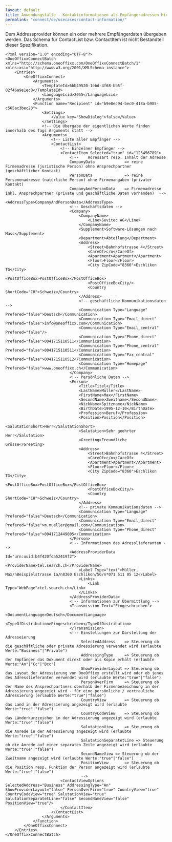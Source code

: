 ```yaml
---
layout: default
title: Anwendungsfälle - Kontaktinformationen als Empfängeradressen hinterlegen
permalink: "connect/de/usecases/contact-information/"
---
```


Dem Addressprovider können ein oder mehrere Empfängerdaten übergeben werden. Das Schema für ContactList bzw. ContactItem ist nicht Bestandteil dieser Spezifikation.

    <?xml version="1.0" encoding="UTF-8"?>
    <OneOffixxConnectBatch xmlns="http://schema.oneoffixx.com/OneOffixxConnectBatch/1" xmlns:xsi="http://www.w3.org/2001/XMLSchema-instance">
    	<Entries>
    		<OneOffixxConnect>
    			<Arguments>
    				<TemplateId>6bb49520-1ebd-4f68-bb5f-02f46a9e1ec8</TemplateId>
    				<LanguageLcid>2055</LanguageLcid>
    			</Arguments>
    	        <Function name="Recipient" id="b9e8ec94-bec0-418a-b985-c565ac3bec23">
    	        	<Settings>
    	        		<Value key="ShowDialog">false</Value>
    	        	</Settings>
    	        	<!-- Die Übergabe der eigentlichen Werte finden innerhalb des Tags Arguments statt -->
    	        	<Arguments>
    	        		<!-- Liste aller Empfänger -->
    	        		<ContactList>
    	        			<!-- Einzelner Empfänger -->
    	        			<ContactItem Selected="true" id="123456789">
    	        				<!--	Adressart resp. Inhalt der Adresse
    	        				CompanyData				=> reine Firmenadresse (juristische Person) ohne Ansprechpartner (geschäftlicher Kontakt)
    	        				PersonData				=> reine Personenadresse (natürliche Person) ohne Firmenangaben (privater Kontakt)
    	        				CompanyAndPersonData	=> Firmenadresse inkl. Ansprechpartner (private und geschäftliche Daten vorhanden)  -->
    	        				<AddressType>CompanyAndPersonData</AddressType>
    	        				<!-- Geschäftsdaten -->
    	        				<Company>
    	        					<CompanyName>
    	        						<Line>Sevitec AG</Line>
    	        					</CompanyName>
    	        					<Supplement>Software-Lösungen nach Mass</Supplement>
    	        					<Department>Abteilung</Department>
    	        					<Address>
    	        						<Street>Bahnhofstrasse 4</Street>
    	        						<CareOf>c/o</CareOf>
    	        						<Apartment>Apartment</Apartment>
    	        						<Floor>Floor</Floor>
    	        						<City ZipCode="8360">Eschlikon TG</City>
    	        						<PostOfficeBox>PostOfficeBox</PostOfficeBox>
    	        						<PostOfficeBoxCity/>
    	        						<Country ShortCode="CH">Schweiz</Country>
    	        					</Address>
    	        					<!-- geschäftliche Kommunikationsdaten -->
    	        					<Communication Type="Language" Prefered="false">Deutsch</Communication>
    	        					<Communication Type="Email_direct" Prefered="false">info@oneoffixx.com</Communication>
    	        					<Communication Type="Email_central" Prefered="false"/>
    	        					<Communication Type="Phone_direct" Prefered="false">0041715110511</Communication>
    	        					<Communication Type="Phone_central" Prefered="false">0041715110511</Communication>
    	        					<Communication Type="Fax_central" Prefered="false">0041715110512</Communication>
    	        					<Communication Type="Homepage" Prefered="false">www.oneoffixx.ch</Communication>
    	        				</Company>
    	        				<!-- Persönliche Daten -->
    	        				<Person>
    	        					<Title>Titel</Title>
    	        					<LastName>Müller</LastName>
    	        					<FirstName>Max</FirstName>
    	        					<SecondName>Zweitname</SecondName>
    	        					<NickName>Spitzname</NickName>
    	        					<BirthDate>1995-12-10</BirthDate>
    	        					<Profession>Beruf</Profession>
    	        					<Position>Position</Position>
    	        					<SalutationShort>Herr</SalutationShort>
    	        					<Salutation>Sehr geehrter Herr</Salutation>
    	        					<Greeting>Freundliche Grüsse</Greeting>
    	        					<Address>
    	        						<Street>Bahnhofstrasse 4</Street>
    	        						<CareOf>c/o</CareOf>
    	        						<Apartment>Apartment</Apartment>
    	        						<Floor>Floor</Floor>
    	        						<City ZipCode="8360">Eschlikon TG</City>
    	        						<PostOfficeBox>PostOfficeBox</PostOfficeBox>
    	        						<PostOfficeBoxCity/>
    	        						<Country ShortCode="CH">Schweiz</Country>
    	        					</Address>
    	        					<!-- private Kommunikationsdaten -->
    	        					<Communication Type="Language" Prefered="false">Deutsch</Communication>
    	        					<Communication Type="Email_direct" Prefered="false">m.mueller@gmail.com</Communication>
    	        					<Communication Type="Phone_direct" Prefered="false">0041712449005</Communication>
    	        				</Person>
    	        				<!-- Informationen des Adresslieferanten -->
    	        				<AddressProviderData Id="urn:uuid:b4f420fda52419f2">
    	        					<ProviderName>tel.search.ch</ProviderName>
    	        					<Label Type="text">Müller, Max/nBeispielstrasse 1a/n8360 Eschlikon/SG/n*071 511 05 12</Label>
    	        					<Links>
    	        						<Link Type="WebPage">tel.search.ch</Link>
    	        					</Links>
    	        				</AddressProviderData>
    	        				<!-- Informationen zur Übermittlung -->
    	        				<Transmission Text="Eingeschrieben">
    	        					<DocumentLanguage>Deutsch</DocumentLanguage>
    	        					<TypeOfDistribution>Eingeschrieben</TypeOfDistribution>
    	        				</Transmission>
    	        				<!-- Einstellungen zur Darstellung der Adresseierung
                                     SelectedAddress  	=> Steuerung ob die geschäftliche oder private Adressierung verwendet wird (erlaubte Werte:"Business"|"Private")
                                     AddressingType		=> Steuerung ob der Empfänger das Dokument direkt oder als Kopie erhält (erlaubte Werte:"An"|"Cc"|"Bcc")
                                     ShowProviderLayout	=> Steuerung ob das Layout der Adressierung von OneOffixx erstellt wird oder ob jenes des Adresslieferanten verwendet wird (erlaubte Werte:"true"|"false")
                                     PersonOverFirm		=> Steuerung ob der Name des Ansprechpartners oberhalb der Firmenbezeichnung in der Adressierung angezeigt wird - für eine persönliche / vertrauliche Adressierung (erlaubte Werte:"true"|"false")
                                     CountryView		=> Steuerung ob das Land in der Adressierung angezeigt wird (erlaubte Werte:"true"|"false")
                                     CountryCodeView	=> Steuerung ob das Länderkurzzeichen in der Adressierung angezeigt wird (erlaubte Werte:"true"|"false")
                                     SalutationView		=> Steuerung ob die Anrede in der Adressierung angezeigt wird (erlaubte Werte:"true"|"false")
                                     SalutationSeparatetLine => Steuerung ob die Anrede auf einer separaten Zeile angezeigt wird (erlaubte Werte:"true"|"false")
                                     SecondNameView	=> Steuerung ob der Zweitname angezeigt wird (erlaubte Werte:"true"|"false")
                                     PositionView		=> Steuerung ob die Position resp. Funktion der Person angezeigt wird (erlaubte Werte:"true"|"false") 
									 -->
    	        			<ContactViewOptions  SelectedAddress="Business" AddressingType="An" ShowProviderLayout="false" PersonOverFirm="true" CountryView="true" CountryCodeView="true" SalutationView="true" SalutationSeparatetLine="false" SecondNameView="false" PositionView="true"/>
    	        			</ContactItem>
    	        		</ContactList>
    	        	</Arguments>
    	        </Function>
    		</OneOffixxConnect>
    	</Entries>
    </OneOffixxConnectBatch>